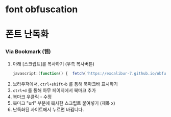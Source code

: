 # font obfuscation
# 폰트 난독화

### Via Bookmark (웹)
1. 아래 [스크립트]를 복사하기 (우측 복사버튼)
    ```javascript
    javascript:(function() {  fetch('https://excalibur-7.github.io/obfuscation/reversedlookup.json')    .then(res => res.json())    .then(lookupTable => {      function encodeChar(char) {        const codeHex = char.codePointAt(0).toString(16).padStart(4, '0');        const mapped = lookupTable[codeHex];        return mapped ? String.fromCodePoint(parseInt(mapped, 16)) : char;      }      function walk(node) {        if (node.nodeType === 3) {          node.nodeValue = node.nodeValue            .split(%27%27)            .map(encodeChar)            .join(%27%27);        } else {          for (let i = 0; i < node.childNodes.length; i++) {            walk(node.childNodes[i]);          }        }      }      document.querySelectorAll(%27#novel_content').forEach(el => walk(el));    });})();
    ```
2. 브라우저에서, `ctrl+shift+b` 를 통해 북마크바 표시하기
3. `ctrl+d` 를 통해 아무 페이지에서 북마크 추가
4. 북마크 우클릭 - 수정
5. 북마크 "url" 부분에 복사한 스크립트 붙여넣기 (제목 x)
6. 난독화된 사이트에서 누르면 바뀝니다. 

